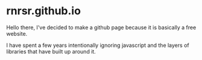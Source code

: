 # rnrsr.github.io

Hello there, I've decided to make a github page because it is basically a free website.

I have spent a few years intentionally ignoring javascript and the layers of libraries that have built up around it.
